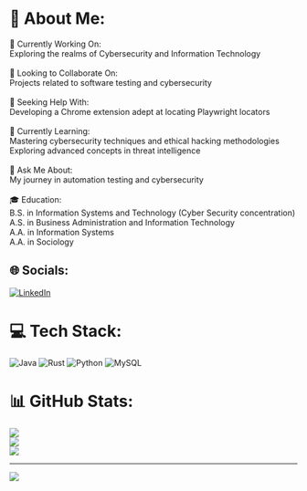 # 💫 About Me:
🔭 Currently Working On: <br>Exploring the realms of Cybersecurity and Information Technology<br><br>👥 Looking to Collaborate On:<br>Projects related to software testing and cybersecurity<br><br>🤝 Seeking Help With:<br>Developing a Chrome extension adept at locating Playwright locators<br><br>🌱 Currently Learning:<br>Mastering cybersecurity techniques and ethical hacking methodologies<br>Exploring advanced concepts in threat intelligence<br><br>💬 Ask Me About:<br>My journey in automation testing and cybersecurity<br><br>🎓 Education:<br>B.S. in Information Systems and Technology (Cyber Security concentration)<br>A.S. in Business Administration and Information Technology<br>A.A. in Information Systems<br>A.A. in Sociology<br>


## 🌐 Socials:
[![LinkedIn](https://img.shields.io/badge/LinkedIn-%230077B5.svg?logo=linkedin&logoColor=white)](https://www.linkedin.com/in/gilirene2/0) 

# 💻 Tech Stack:
![Java](https://img.shields.io/badge/java-%23ED8B00.svg?style=for-the-badge&logo=openjdk&logoColor=white) ![Rust](https://img.shields.io/badge/rust-%23000000.svg?style=for-the-badge&logo=rust&logoColor=white) ![Python](https://img.shields.io/badge/python-3670A0?style=for-the-badge&logo=python&logoColor=ffdd54) ![MySQL](https://img.shields.io/badge/mysql-%2300000f.svg?style=for-the-badge&logo=mysql&logoColor=white)
# 📊 GitHub Stats:
![](https://github-readme-stats.vercel.app/api?username=gilirene2&theme=blue-green&hide_border=true&include_all_commits=false&count_private=false)<br/>
![](https://github-readme-streak-stats.herokuapp.com/?user=gilirene2&theme=blue-green&hide_border=true)<br/>
![](https://github-readme-stats.vercel.app/api/top-langs/?username=gilirene2&theme=blue-green&hide_border=true&include_all_commits=false&count_private=false&layout=compact)

---
[![](https://visitcount.itsvg.in/api?id=gilirene2&icon=0&color=0)](https://visitcount.itsvg.in)

<!-- Proudly created with GPRM ( https://gprm.itsvg.in ) -->
